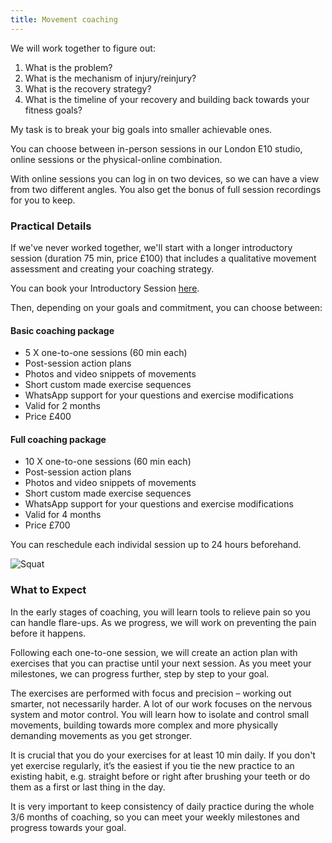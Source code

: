```yaml
---
title: Movement coaching
---
```

We will work together to figure out:
1.	What is the problem?
2.	What is the mechanism of injury/reinjury?
3.	What is the recovery strategy?
4.	What is the timeline of your recovery and building back towards your fitness goals?

My task is to break your big goals into smaller achievable ones.

You can choose between in-person sessions in our London E10 studio, online sessions or the physical-online combination. 

With online sessions you can log in on two devices, so we can have a view from two different angles. You also get the bonus of full session recordings for you to keep.

### Practical Details

If we've never worked together, we'll start with a longer introductory session
(duration 75 min, price £100) that includes a qualitative movement assessment
and creating your coaching strategy.

You can book your Introductory Session [here](https://calendly.com/movementkitchen/initial-assessment).

Then, depending on your goals and commitment, you can choose between:

#### Basic coaching package
- 5 X one-to-one sessions (60 min each)
- Post-session action plans
- Photos and video snippets of movements
- Short custom made exercise sequences
- WhatsApp support for your questions and exercise modifications
- Valid for 2 months
- Price £400

#### Full coaching package
- 10 X one-to-one sessions (60 min each)
- Post-session action plans
- Photos and video snippets of movements
- Short custom made exercise sequences
- WhatsApp support for your questions and exercise modifications
- Valid for 4 months
- Price £700

You can reschedule each individal session up to 24 hours beforehand.

![Squat](/images/squat.jpg)


### What to Expect

In the early stages of coaching, you will learn tools to relieve pain so you can handle flare-ups. As we progress, we will work on preventing the pain before it happens.

Following each one-to-one session, we will create an action plan with exercises that you can practise until your next session. As you meet your milestones, we can progress further, step by step to your goal.

The exercises are performed with focus and precision – working out smarter, not necessarily harder. A lot of our work focuses on the nervous system and motor control. You will learn how to isolate and control small movements, building towards more complex and more physically demanding movements as you get stronger.

It is crucial that you do your exercises for at least 10 min daily. If you don't yet exercise regularly, it’s the easiest if you tie the new practice to an existing habit, e.g. straight before or right after brushing your teeth or do them as a first or last thing in the day.

It is very important to keep consistency of daily practice during the whole 3/6 months of coaching, so you can meet your weekly milestones and progress towards your goal.